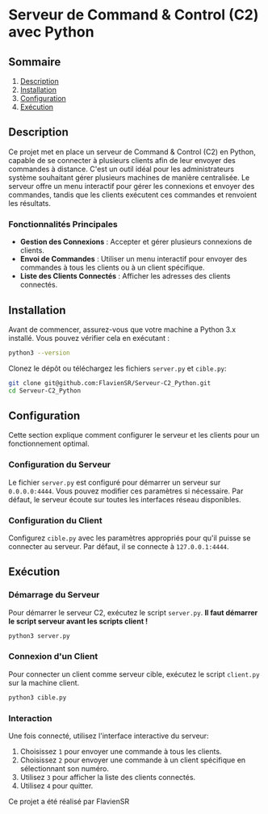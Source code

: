 # Serveur de Command & Control (C2) avec Python

## Sommaire
1. [Description](#description)
2. [Installation](#installation)
3. [Configuration](#configuration)
4. [Exécution](#exécution)

## Description
Ce projet met en place un serveur de Command & Control (C2) en Python, capable de se connecter à plusieurs clients afin de leur envoyer des commandes à distance. C'est un outil idéal pour les administrateurs système souhaitant gérer plusieurs machines de manière centralisée. Le serveur offre un menu interactif pour gérer les connexions et envoyer des commandes, tandis que les clients exécutent ces commandes et renvoient les résultats.

### Fonctionnalités Principales
- **Gestion des Connexions** : Accepter et gérer plusieurs connexions de clients.
- **Envoi de Commandes** : Utiliser un menu interactif pour envoyer des commandes à tous les clients ou à un client spécifique.
- **Liste des Clients Connectés** : Afficher les adresses des clients connectés.

## Installation
Avant de commencer, assurez-vous que votre machine a Python 3.x installé. Vous pouvez vérifier cela en exécutant : 
```bash
python3 --version
```
Clonez le dépôt ou téléchargez les fichiers `server.py` et `cible.py`:
```bash
git clone git@github.com:FlavienSR/Serveur-C2_Python.git
cd Serveur-C2_Python
```

## Configuration
Cette section explique comment configurer le serveur et les clients pour un fonctionnement optimal.

### Configuration du Serveur
Le fichier `server.py` est configuré pour démarrer un serveur sur `0.0.0.0:4444`. Vous pouvez modifier ces paramètres si nécessaire. Par défaut, le serveur écoute sur toutes les interfaces réseau disponibles.

### Configuration du Client
Configurez `cible.py` avec les paramètres appropriés pour qu'il puisse se connecter au serveur. Par défaut, il se connecte à `127.0.0.1:4444`.

## Exécution

### Démarrage du Serveur
Pour démarrer le serveur C2, exécutez le script `server.py`. 
**Il faut démarrer le script serveur avant les scripts client !**
```bash
python3 server.py
```

### Connexion d'un Client
Pour connecter un client comme serveur cible, exécutez le script `client.py` sur la machine client.
```bash
python3 cible.py
```

### Interaction
Une fois connecté, utilisez l'interface interactive du serveur:
1. Choisissez `1` pour envoyer une commande à tous les clients.
2. Choisissez `2` pour envoyer une commande à un client spécifique en sélectionnant son numéro.
3. Utilisez `3` pour afficher la liste des clients connectés.
4. Utilisez `4` pour quitter.


Ce projet a été réalisé par FlavienSR

